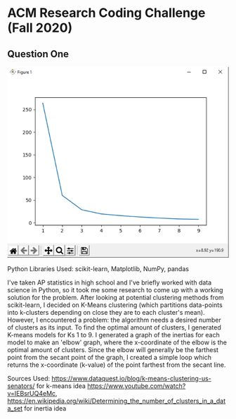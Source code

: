 # ACM Research Coding Challenge (Fall 2020)

## Question One

![Image of 'Elbow' Plot](InertiaGraph.png)
<br/>

Python Libraries Used: scikit-learn, Matplotlib, NumPy, pandas

I've taken AP statistics in high school and I've briefly worked with data science in Python, so it took me some research to come up with a working solution for the problem. After looking at potential clustering methods from scikit-learn, I decided on K-Means clustering (which partitions data-points into k-clusters depending on close they are to each cluster's mean). However, I encountered a problem: the algorithm needs a desired number of clusters as its input. To find the optimal amount of clusters, I generated K-means models for Ks 1 to 9. I generated a graph of the inertias for each model to make an 'elbow' graph, where the x-coordinate of the elbow is the optimal amount of clusters. Since the elbow will generally be the farthest point from the secant point of the graph, I created a simple loop which returns the x-coordinate (k-value) of the point farthest from the secant line.

Sources Used: https://www.dataquest.io/blog/k-means-clustering-us-senators/ for k-means idea
              https://www.youtube.com/watch?v=IEBsrUQ4eMc, https://en.wikipedia.org/wiki/Determining_the_number_of_clusters_in_a_data_set for inertia idea
